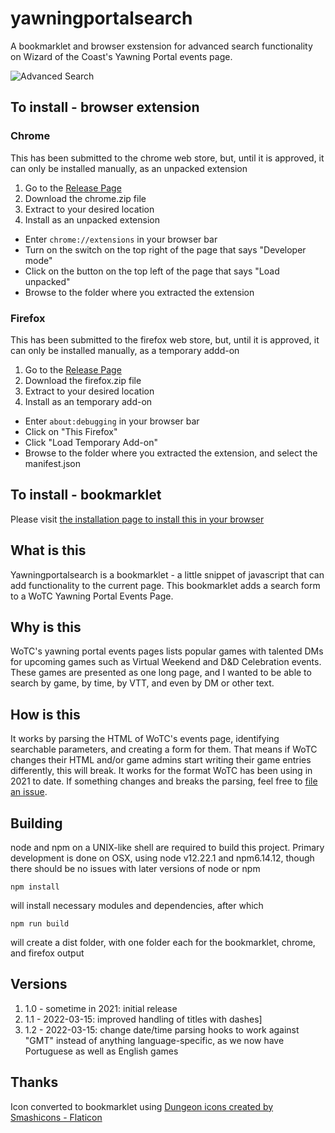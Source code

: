 # yawningportalsearch

A bookmarklet and browser exstension for advanced search functionality on Wizard of the Coast's Yawning Portal events page.

![Advanced Search](https://gludington.github.io/ypsearch.png)
## To install - browser extension

### Chrome

This has been submitted to the chrome web store, but, until it is approved, it can only be installed manually, as an unpacked extension
1. Go to the [Release Page](https://github.com/gludington/yawningportalsearch/releases/tag/v.1.2.0)
2. Download the chrome.zip file
3. Extract to your desired location
4. Install as an unpacked extension
* Enter `chrome://extensions` in your browser bar
* Turn on the switch on the top right of the page that says "Developer mode"
* Click on the button on the top left of the page that says "Load unpacked"
* Browse to the folder where you extracted the extension


### Firefox
This has been submitted to the firefox web store, but, until it is approved, it can only be installed manually, as a temporary addd-on
1. Go to the [Release Page](https://github.com/gludington/yawningportalsearch/releases/tag/v.1.2.0)
2. Download the firefox.zip file
3. Extract to your desired location
4. Install as an temporary add-on
* Enter `about:debugging` in your browser bar
* Click on "This Firefox"
* Click "Load Temporary Add-on"
* Browse to the folder where you extracted the extension, and select the manifest.json

## To install - bookmarklet
Please visit <a href="https://gludington.github.io/yawningportalsearch/">the installation page to install this in your browser</a>

## What is this
Yawningportalsearch is a  bookmarklet - a little snippet of javascript that can add functionality to the current page.  This bookmarklet adds a search form to a WoTC Yawning Portal Events Page.
## Why is this
WoTC's yawning portal events pages lists popular games with talented DMs for upcoming games such as Virtual Weekend and D&D Celebration events.  These games are presented as one long page, and I wanted to be able to search by game, by time, by VTT, and even by DM or other text.

## How is this
It works by parsing the HTML of WoTC's events page, identifying searchable parameters, and creating a form for them.  That means if WoTC changes their HTML and/or game admins start writing their game entries differently, this will break.  It works for the format WoTC has been using in 2021 to date.  If something changes and breaks the parsing, feel free to [file an issue](https://github.com/gludington/yawningportalsearch/issues).

## Building
node and npm on a UNIX-like shell are required to build this project.  Primary development is done on OSX, using node v12.22.1 and npm6.14.12,
though there should be no issues with later versions of node or npm

`npm install`

will install necessary modules and dependencies, after which

`npm run build`

will create a dist folder, with one folder each for the bookmarklet,
chrome, and firefox output
## Versions

1. 1.0 - sometime in 2021: initial release
2. 1.1 - 2022-03-15: improved handling of titles with dashes]
3. 1.2 - 2022-03-15: change date/time parsing hooks to work against "GMT" instead of anything language-specific, as we now have Portuguese as well as English games

## Thanks
Icon converted to bookmarklet using [Dungeon icons created by Smashicons - Flaticon](https://www.flaticon.com/free-icons/dungeon)
